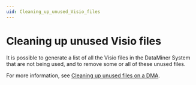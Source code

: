 ```yaml
---
uid: Cleaning_up_unused_Visio_files
---
```


# Cleaning up unused Visio files

It is possible to generate a list of all the Visio files in the DataMiner System that are not being used, and to remove some or all of these unused files.

For more information, see [Cleaning up unused files on a DMA](xref:Cleaning_up_unused_files_on_a_DMA).
